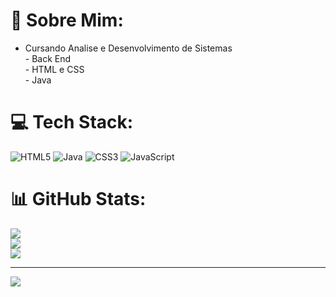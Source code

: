 # 💫 Sobre Mim:
- Cursando Analise e Desenvolvimento de Sistemas<br>- Back End<br>- HTML e CSS<br>- Java 


# 💻 Tech Stack:
![HTML5](https://img.shields.io/badge/html5-%23E34F26.svg?style=for-the-badge&logo=html5&logoColor=white) ![Java](https://img.shields.io/badge/java-%23ED8B00.svg?style=for-the-badge&logo=java&logoColor=white) ![CSS3](https://img.shields.io/badge/css3-%231572B6.svg?style=for-the-badge&logo=css3&logoColor=white) ![JavaScript](https://img.shields.io/badge/javascript-%23323330.svg?style=for-the-badge&logo=javascript&logoColor=%23F7DF1E) 
# 📊 GitHub Stats:
![](https://github-readme-stats.vercel.app/api?username=reinanmarques&theme=dark&hide_border=false&include_all_commits=false&count_private=false)<br/>
![](https://github-readme-streak-stats.herokuapp.com/?user=reinanmarques&theme=dark&hide_border=false)<br/>
![](https://github-readme-stats.vercel.app/api/top-langs/?username=reinanmarques&theme=dark&hide_border=false&include_all_commits=false&count_private=false&layout=compact)

---
[![](https://visitcount.itsvg.in/api?id=reinanmarques&icon=0&color=0)](https://visitcount.itsvg.in)

<!-- Proudly created with GPRM ( https://gprm.itsvg.in ) -->
